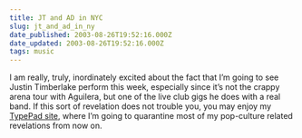 ```yaml
---
title: JT and AD in NYC
slug: jt_and_ad_in_ny
date_published: 2003-08-26T19:52:16.000Z
date_updated: 2003-08-26T19:52:16.000Z
tags: music
---
```


I am really, truly, inordinately excited about the fact that I’m going to see Justin Timberlake perform this week, especially since it’s not the crappy arena tour with Aguilera, but one of the live club gigs he does with a real band. If this sort of revelation does not trouble you, you may enjoy my [TypePad site](http://anil.typepad.com), where I’m going to quarantine most of my pop-culture related revelations from now on.
